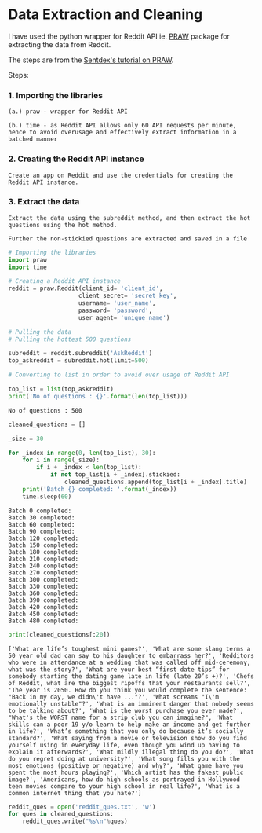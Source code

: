 
# Data Extraction and Cleaning


I have used the python wrapper for Reddit API ie. [PRAW](https://praw.readthedocs.io/en/latest/) package for extracting the data from Reddit.

The steps are from the [Sentdex's tutorial on PRAW](https://pythonprogramming.net/introduction-python-reddit-api-wrapper-praw-tutorial/).

Steps:

### 1. Importing the libraries

    (a.) praw - wrapper for Reddit API
    
    (b.) time - as Reddit API allows only 60 API requests per minute, hence to avoid overusage and effectively extract information in a batched manner
    
### 2. Creating the Reddit API instance 
    
    Create an app on Reddit and use the credentials for creating the Reddit API instance.
    
### 3. Extract the data

    Extract the data using the subreddit method, and then extract the hot questions using the hot method.
    
    Further the non-stickied questions are extracted and saved in a file


```python
# Importing the libraries
import praw
import time
```


```python
# Creating a Reddit API instance 
reddit = praw.Reddit(client_id= 'client_id',
                    client_secret= 'secret_key',
                    username= 'user_name',
                    password= 'password',
                    user_agent= 'unique_name')
```


```python
# Pulling the data 
# Pulling the hottest 500 questions

subreddit = reddit.subreddit('AskReddit')
top_askreddit = subreddit.hot(limit=500)
```


```python
# Converting to list in order to avoid over usage of Reddit API

top_list = list(top_askreddit)
print('No of questions : {}'.format(len(top_list)))
```

    No of questions : 500
    


```python
cleaned_questions = []
```


```python
_size = 30

for _index in range(0, len(top_list), 30):
    for i in range(_size):
        if i + _index < len(top_list):
            if not top_list[i + _index].stickied:
                cleaned_questions.append(top_list[i + _index].title)
    print('Batch {} completed: '.format(_index))
    time.sleep(60)
```

    Batch 0 completed: 
    Batch 30 completed: 
    Batch 60 completed: 
    Batch 90 completed: 
    Batch 120 completed: 
    Batch 150 completed: 
    Batch 180 completed: 
    Batch 210 completed: 
    Batch 240 completed: 
    Batch 270 completed: 
    Batch 300 completed: 
    Batch 330 completed: 
    Batch 360 completed: 
    Batch 390 completed: 
    Batch 420 completed: 
    Batch 450 completed: 
    Batch 480 completed: 
    


```python
print(cleaned_questions[:20])
```

    ['What are life’s toughest mini games?', 'What are some slang terms a 50 year old dad can say to his daughter to embarrass her?', 'Redditors who were in attendance at a wedding that was called off mid-ceremony, what was the story?', 'What are your best “first date tips” for somebody starting the dating game late in life (late 20’s +)?', 'Chefs of Reddit, what are the biggest ripoffs that your restaurants sell?', 'The year is 2050. How do you think you would complete the sentence: "Back in my day, we didn\'t have ..."?', 'What screams "I\'m emotionally unstable"?', 'What is an imminent danger that nobody seems to be talking about?', 'What is the worst purchase you ever made?', "What's the WORST name for a strip club you can imagine?", 'What skills can a poor 19 y/o learn to help make an income and get further in life?', 'What’s something that you only do because it’s socially standard?', 'What saying from a movie or television show do you find yourself using in everyday life, even though you wind up having to explain it afterwards?', 'What mildly illegal thing do you do?', 'What do you regret doing at university?', 'What song fills you with the most emotions (positive or negative) and why?', 'What game have you spent the most hours playing?', 'Which artist has the fakest public image?', 'Americans, how do high schools as portrayed in Hollywood teen movies compare to your high school in real life?', 'What is a common internet thing that you hate?']
    


```python
reddit_ques = open('reddit_ques.txt', 'w')
for ques in cleaned_questions:
    reddit_ques.write("%s\n"%ques)
```
